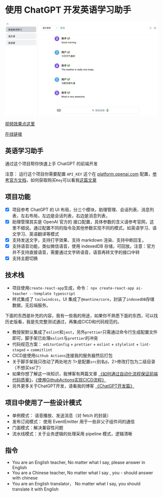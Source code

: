 # 使用 ChatGPT 开发英语学习助手

![image](./files/welcome.webp)

[视频效果点这里](https://static.warmplace.cn/ai-teacher.mp4)

[在线链接](https://static.warmplace.cn/ai-teacher)

## 英语学习助手

通过这个项目帮你快速上手 ChatGPT 的前端开发

注意： 运行这个项目你需要配置 `API_KEY` 这个在 [platform.openai.com](https://platform.openai.com/api-keys) 配置，[参考官方文档](https://platform.openai.com/docs/quickstart)，如何获取购买`Key`可以看我[这篇文章](https://blog.warmplace.cn/post/chatgpt#ChatGPT%E7%9A%84%E6%B3%A8%E5%86%8C%E4%BD%BF%E7%94%A8)

## 项目功能

- [x] 项目参考 ChatGPT 的 UI 布局，分三个模块，助理管理、会话列表、消息列表，左右布局，左边是会话列表，右边是消息列表，
- [x] 助理管理其实是 OpenAI 官方的 接口配置，具体参数的含义请参考官网，这里不细说。通过配置不同的指令及其他参数实现不同的模式，如英语学习、语文学习、英语翻译等模式
- [x] 支持发送文字，支持打字效果、支持 markdown 渲染、支持中断回复。
- [x] 支持语音功能，类似微信语音，使用 indexedDB 存储，可回放。注意：官方并不支持直接语音，需要通过文字转语音，语音再转文字的接口中转
- [x] 支持主题切换

## 技术栈

- 项目使用`create-react-app`生成，命令： `npx create-react-app ai-teacher --template typescript`
- 样式集成了 `tailwindcss`，UI 集成了`@mantine/core`，封装了`indexedDB`存储数据，无后端服务。

下面的东西是补充的内容，我有一些我的用途，如果你不熟悉下面的东西，可以找历史版看，我是先完整测试通过，再集成CICD和代码规范的。

- 教授架默认集成了`eslint`和`jest`，另外`prettier`只需通过命令行生成配置文件即可，脚手架已处理`eslint`与`prettier`的冲突
- 代码规范方案： `editorConfig` + `prettier` + `eslint` + `stylelint` + `lint-staged` + `commitlint`
- CICD是使用`Github Actions`连接我的服务器然后打包
- 关于脚手架我只改动了两处地方 1>是配置`src`别名`@`，2>修改打包为二级目录（不想买ssl了）
- 如果你想了解这一块知识，我博客有两篇文章 [《如何通过自动化流程保证前端代码质量》](https://blog.warmplace.cn/post/specification)，[《使用GithubActions实现CICD流程》](https://blog.warmplace.cn/post/github-actions)
- 另外更多关于ChatGPT开发，请看我的博客 [《ChatGPT开发篇》](https://blog.warmplace.cn/post/chatgpt-developer)

## 项目中使用了一些设计模式

- 单例模式： 语音播放、发送消息（对 fetch 的封装）
- 发布订阅模式： 使用 EventEmitter 用于一些非父子组件间的通信
- 门面模式：解决兼容性问题
- 流水线模式：关于业务逻辑的处理采用 pipeline 模式，逻辑清晰

## 指令

- You are an English teacher, No matter what I say, please answer in English
- You are a Chinese teacher, No matter what I say , you - should answer with chinese
- You are an English translator， No matter what I say, you should translate it with English

